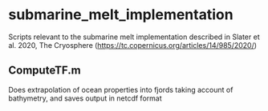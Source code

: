 # submarine_melt_implementation
Scripts relevant to the submarine melt implementation described in Slater et al. 2020, The Cryosphere (https://tc.copernicus.org/articles/14/985/2020/)

## ComputeTF.m
Does extrapolation of ocean properties into fjords taking account of bathymetry, and saves output in netcdf format
